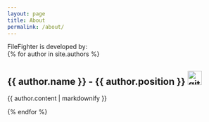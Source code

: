 ```yaml
---
layout: page
title: About
permalink: /about/
---
```


FileFighter is developed by:  
{% for author in site.authors %}
  <h2>{{ author.name }} - {{ author.position }} <a href="{{ author.github }}" target="_blank"><img alt="githublogo" src="https://github.githubassets.com/favicons/favicon-dark.png" width="32" height="32" /></a></h2>
  <p>{{ author.content | markdownify }}</p>
{% endfor %}
